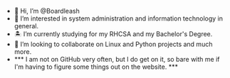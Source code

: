 - 👋 Hi, I’m @Boardleash
- 🌊 I’m interested in system administration and information technology in general.
- 🏝 I’m currently studying for my RHCSA and my Bachelor's Degree.
- 🍻 I’m looking to collaborate on Linux and Python projects and much more.
- *** I am not on GitHub very often, but I do get on it, so bare with me if I'm having to figure some things out on the website. ***

<!---
Boardleash/Boardleash is a ✨ special ✨ repository because its `README.md` (this file) appears on your GitHub profile.
You can click the Preview link to take a look at your changes.
--->
